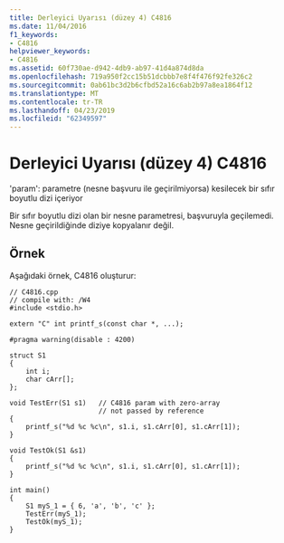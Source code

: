 ```yaml
---
title: Derleyici Uyarısı (düzey 4) C4816
ms.date: 11/04/2016
f1_keywords:
- C4816
helpviewer_keywords:
- C4816
ms.assetid: 60f730ae-d942-4db9-ab97-41d4a874d8da
ms.openlocfilehash: 719a950f2cc15b51dcbbb7e8f4f476f92fe326c2
ms.sourcegitcommit: 0ab61bc3d2b6cfbd52a16c6ab2b97a8ea1864f12
ms.translationtype: MT
ms.contentlocale: tr-TR
ms.lasthandoff: 04/23/2019
ms.locfileid: "62349597"
---
```

# <a name="compiler-warning-level-4-c4816"></a>Derleyici Uyarısı (düzey 4) C4816

'param': parametre (nesne başvuru ile geçirilmiyorsa) kesilecek bir sıfır boyutlu dizi içeriyor

Bir sıfır boyutlu dizi olan bir nesne parametresi, başvuruyla geçilemedi. Nesne geçirildiğinde diziye kopyalanır değil.

## <a name="example"></a>Örnek

Aşağıdaki örnek, C4816 oluşturur:

```
// C4816.cpp
// compile with: /W4
#include <stdio.h>

extern "C" int printf_s(const char *, ...);

#pragma warning(disable : 4200)

struct S1
{
    int i;
    char cArr[];
};

void TestErr(S1 s1)   // C4816 param with zero-array
                      // not passed by reference
{
    printf_s("%d %c %c\n", s1.i, s1.cArr[0], s1.cArr[1]);
}

void TestOk(S1 &s1)
{
    printf_s("%d %c %c\n", s1.i, s1.cArr[0], s1.cArr[1]);
}

int main()
{
    S1 myS_1 = { 6, 'a', 'b', 'c' };
    TestErr(myS_1);
    TestOk(myS_1);
}
```